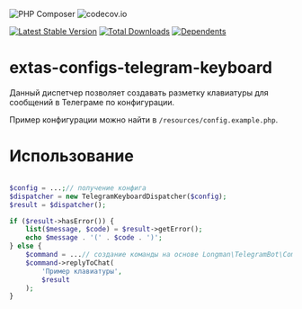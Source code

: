 ![PHP Composer](https://github.com/jeyroik/extas-configs-telegram-keyboard/workflows/PHP%20Composer/badge.svg?branch=master)
![codecov.io](https://codecov.io/gh/jeyroik/extas-configs-telegram-keyboard/coverage.svg?branch=master)

[![Latest Stable Version](https://poser.pugx.org/jeyroik/extas-configs-telegram-keyboard/v)](//packagist.org/packages/jeyroik/extas-configs-telegram-keyboard)
[![Total Downloads](https://poser.pugx.org/jeyroik/extas-configs-telegram-keyboard/downloads)](//packagist.org/packages/jeyroik/extas-configs-telegram-keyboard)
[![Dependents](https://poser.pugx.org/jeyroik/extas-configs-telegram-keyboard/dependents)](//packagist.org/packages/jeyroik/extas-configs-telegram-keyboard)


# extas-configs-telegram-keyboard

Данный диспетчер позволяет создавать разметку клавиатуры для сообщений в Телеграме по конфигурации.

Пример конфигурации можно найти в `/resources/config.example.php`.

# Использование

```php

$config = ...;// получение конфига
$dispatcher = new TelegramKeyboardDispatcher($config);
$result = $dispatcher();

if ($result->hasError()) {
    list($message, $code) = $result->getError();
    echo $message . '(' . $code . ')';
} else {
    $command = ...// создание команды на основе Longman\TelegramBot\Commands\Command
    $command->replyToChat(
        'Пример клавиатуры',
        $result
    );
}
